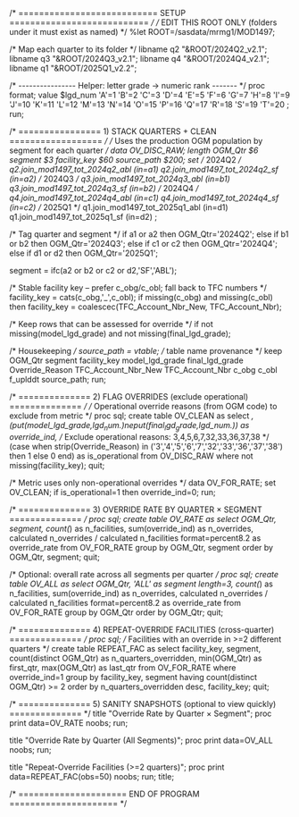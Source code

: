 /* =========================== SETUP =========================== */
/* EDIT THIS ROOT ONLY (folders under it must exist as named)   */
%let ROOT=/sasdata/mrmg1/MOD1497;

/* Map each quarter to its folder */
libname q2  "&ROOT/2024Q2_v2.1";
libname q3  "&ROOT/2024Q3_v2.1";
libname q4  "&ROOT/2024Q4_v2.1";
libname q1  "&ROOT/2025Q1_v2.2";

/* ---------------- Helper: letter grade -> numeric rank ------- */
proc format;
  value $lgd_num
    'A'=1  'B'=2  'C'=3  'D'=4  'E'=5
    'F'=6  'G'=7  'H'=8  'I'=9  'J'=10
    'K'=11 'L'=12 'M'=13 'N'=14 'O'=15
    'P'=16 'Q'=17 'R'=18 'S'=19 'T'=20
  ;
run;

/* ================ 1) STACK QUARTERS + CLEAN ================== */
/* Uses the production OGM population by segment for each quarter */
data OV_DISC_RAW;
  length OGM_Qtr $6 segment $3 facility_key $60 source_path $200;
  set
    /* 2024Q2 */
    q2.join_mod1497_tot_2024q2_abl (in=a1) 
    q2.join_mod1497_tot_2024q2_sf  (in=a2)
    /* 2024Q3 */
    q3.join_mod1497_tot_2024q3_abl (in=b1)
    q3.join_mod1497_tot_2024q3_sf  (in=b2)
    /* 2024Q4 */
    q4.join_mod1497_tot_2024q4_abl (in=c1)
    q4.join_mod1497_tot_2024q4_sf  (in=c2)
    /* 2025Q1 */
    q1.join_mod1497_tot_2025q1_abl (in=d1)
    q1.join_mod1497_tot_2025q1_sf  (in=d2)
  ;

  /* Tag quarter and segment */
  if a1 or a2 then OGM_Qtr='2024Q2';
  else if b1 or b2 then OGM_Qtr='2024Q3';
  else if c1 or c2 then OGM_Qtr='2024Q4';
  else if d1 or d2 then OGM_Qtr='2025Q1';

  segment = ifc(a2 or b2 or c2 or d2,'SF','ABL');

  /* Stable facility key – prefer c_obg/c_obl; fall back to TFC numbers */
  facility_key = cats(c_obg,'_',c_obl);
  if missing(c_obg) and missing(c_obl) then facility_key = coalescec(TFC_Account_Nbr_New, TFC_Account_Nbr);

  /* Keep rows that can be assessed for override */
  if not missing(model_lgd_grade) and not missing(final_lgd_grade);

  /* Housekeeping */
  source_path = vtable; /* table name provenance */
  keep OGM_Qtr segment facility_key model_lgd_grade final_lgd_grade Override_Reason
       TFC_Account_Nbr_New TFC_Account_Nbr c_obg c_obl f_uplddt source_path;
run;

/* ============== 2) FLAG OVERRIDES (exclude operational) ============== */
/* Operational override reasons (from OGM code) to exclude from metric */
proc sql;
  create table OV_CLEAN as
  select *,
         (put(model_lgd_grade,$lgd_num.) ne put(final_lgd_grade,$lgd_num.)) as override_ind,
         /* Exclude operational reasons: 3,4,5,6,7,32,33,36,37,38 */
         (case when strip(Override_Reason) in 
                  ('3','4','5','6','7','32','33','36','37','38')
               then 1 else 0 end)                              as is_operational
  from OV_DISC_RAW
  where not missing(facility_key);
quit;

/* Metric uses only non-operational overrides */
data OV_FOR_RATE;
  set OV_CLEAN;
  if is_operational=1 then override_ind=0;
run;

/* ============== 3) OVERRIDE RATE BY QUARTER × SEGMENT ============== */
proc sql;
  create table OV_RATE as
  select OGM_Qtr,
         segment,
         count(*)                                  as n_facilities,
         sum(override_ind)                         as n_overrides,
         calculated n_overrides / calculated n_facilities format=percent8.2
                                                    as override_rate
  from OV_FOR_RATE
  group by OGM_Qtr, segment
  order by OGM_Qtr, segment;
quit;

/* Optional: overall rate across all segments per quarter */
proc sql;
  create table OV_ALL as
  select OGM_Qtr,
         'ALL' as segment length=3,
         count(*)                  as n_facilities,
         sum(override_ind)         as n_overrides,
         calculated n_overrides / calculated n_facilities format=percent8.2
                                   as override_rate
  from OV_FOR_RATE
  group by OGM_Qtr
  order by OGM_Qtr;
quit;

/* ============== 4) REPEAT-OVERRIDE FACILITIES (cross-quarter) ============== */
proc sql;
  /* Facilities with an override in >=2 different quarters */
  create table REPEAT_FAC as
  select facility_key,
         segment,
         count(distinct OGM_Qtr)          as n_quarters_overridden,
         min(OGM_Qtr)                     as first_qtr,
         max(OGM_Qtr)                     as last_qtr
  from OV_FOR_RATE
  where override_ind=1
  group by facility_key, segment
  having count(distinct OGM_Qtr) >= 2
  order by n_quarters_overridden desc, facility_key;
quit;

/* ============== 5) SANITY SNAPSHOTS (optional to view quickly) ============== */
title "Override Rate by Quarter × Segment";
proc print data=OV_RATE noobs; run;

title "Override Rate by Quarter (All Segments)";
proc print data=OV_ALL noobs; run;

title "Repeat-Override Facilities (>=2 quarters)";
proc print data=REPEAT_FAC(obs=50) noobs; run;
title;

/* ===================== END OF PROGRAM ===================== */
